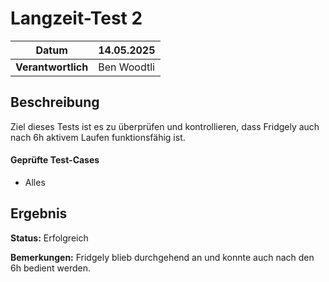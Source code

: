 # Langzeit-Test 2

| **Datum**          | 14.05.2025       |
|---------------------|------------------|
| **Verantwortlich**  | Ben Woodtli      |

## Beschreibung 
Ziel dieses Tests ist es zu überprüfen und kontrollieren, dass Fridgely auch nach 6h aktivem Laufen funktionsfähig ist.

#### Geprüfte Test-Cases
- Alles


## Ergebnis
**Status:** Erfolgreich

**Bemerkungen:** Fridgely blieb durchgehend an und konnte auch nach den 6h bedient werden.

